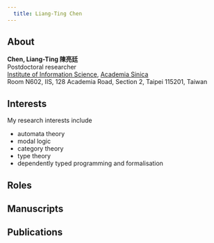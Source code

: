 ```yaml
---
  title: Liang-Ting Chen
---
```


About
-----
__Chen, Liang-Ting 陳亮廷__  
Postdoctoral researcher  
[Institute of Information Science](https://www.iis.sinica.edu.tw), [Academia Sinica](https://www.sinica.edu.tw/)  
Room N602, IIS, 128 Academia Road, Section 2, Taipei 115201, Taiwan

Interests
---------

My research interests include 

  * automata theory
  * modal logic
  * category theory
  * type theory
  * dependently typed programming and formalisation

Roles
-----

Manuscripts
-----------

Publications
------------

